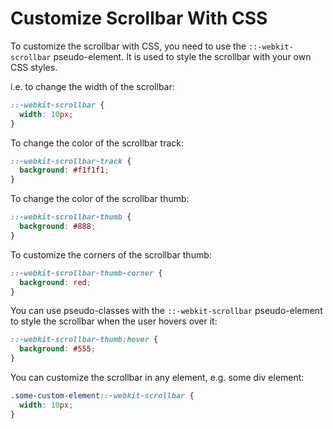 # Customize Scrollbar With CSS

To customize the scrollbar with CSS, you need to use the `::-webkit-scrollbar` pseudo-element. It is used to style the scrollbar with your own CSS styles.

i.e. to change the width of the scrollbar:

```css
::-webkit-scrollbar {
  width: 10px;
}
```

To change the color of the scrollbar track:

```css
::-webkit-scrollbar-track {
  background: #f1f1f1;
}
```

To change the color of the scrollbar thumb:

```css
::-webkit-scrollbar-thumb {
  background: #888;
}
```

To customize the corners of the scrollbar thumb:

```css
::-webkit-scrollbar-thumb-corner {
  background: red;
}
```

You can use pseudo-classes with the `::-webkit-scrollbar` pseudo-element to style the scrollbar when the user hovers over it:

```css
::-webkit-scrollbar-thumb:hover {
  background: #555;
}
```

You can customize the scrollbar in any element, e.g. some div element:

```css
.some-custom-element::-webkit-scrollbar {
  width: 10px;
}
